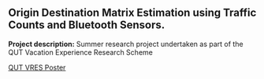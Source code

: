 ## Origin Destination Matrix Estimation using Traffic Counts and Bluetooth Sensors.

**Project description:** Summer research project undertaken as part of the QUT Vacation Experience Research Scheme

[QUT VRES Poster](/pdf/JackPowersVRESPoster.pdf)


